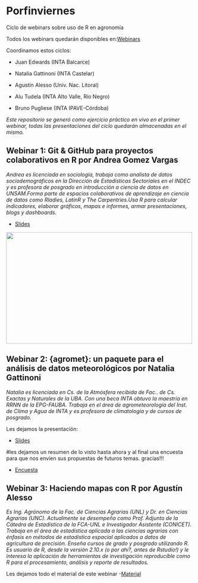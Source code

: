 # Porfinviernes
Ciclo de webinars sobre uso de R en agronomía

Todos los webinars quedarán disponibles en:[Webinars](https://www.youtube.com/playlist?list=PLUa2kfhXYC3Q4t_RcqeIFKxTDXfhtacPN) 

Coordinamos estos ciclos:

- Juan Edwards (INTA Balcarce) 

- Natalia Gattinoni (INTA Castelar) 

- Agustín Alesso (Univ. Nac. Litoral) 

- Alu Tudela (INTA Alto Valle, Río Negro)

- Bruno Pugliese (INTA IPAVE-Córdoba)

_Este repositorio se generó como ejercicio práctico en vivo en el primer webinar, todas las presentaciones del ciclo quedarán almacenadas en el mismo._

## Webinar 1: Git & GitHub para proyectos colaborativos en R por Andrea Gomez Vargas 

_Andrea es licenciada en sociología, trabaja como analista de datos sociodemográficos en la Dirección de Estadísticas Sectoriales en el INDEC y es profesora de posgrado en introducción a ciencia de datos en UNSAM.Forma parte de espacios colaborativos de aprendizaje en ciencia de datos como Rladies, LatinR y The Carpentries.Usa R para calcular indicadores, elaborar gráficos, mapas e informes, armar presentaciones, blogs y dashboards._ 


- [Slides](https://github.com/SoyAndrea/Porfinviernes/blob/main/Git%20y%20Github%20-%209%20de%20junio/9.06.2023%20Github%20para%20proyectos%20colaborativos%20en%20R%20.pdf)


<img src='https://soyandrea.netlify.app/publication/renagro/featured_hu804c6be0e60879cdae4ec787ac45fbf5_220403_720x0_resize_lanczos_2.png' width="500" height="300">

## Webinar 2: {agromet}: un paquete para el análisis de datos meteorológicos por Natalia Gattinoni

_Natalia es licenciada en Cs. de la Atmósfera recibida de Fac.. de Cs. Exactas y Naturales de la UBA. Con una beca INTA obtuvo la maestría en RRNN de la EPG-FAUBA. Trabaja en el área de agrometeorología del Inst. de Clima y Agua de INTA y es profesora de climatología y de cursos de posgrado._


Les dejamos la presentación:

- [Slides](https://github.com/RenINTA/Porfinviernes/blob/main/Paquete%20agromet%20-%207%20de%20julio/07.07.2023%20Paquete%20agromet.pdf)


#les dejamos un resumen de lo visto hasta ahora y al final una encuesta para que nos envíen sus propuestas de futuros temas. gracias!!!
- [Encuesta](https://github.com/RenINTA/Porfinviernes/blob/main/Paquete%20agromet%20-%207%20de%20julio/INTRO%20encuesta.pdf)

## Webinar 3: Haciendo mapas con R por Agustín Alesso

_Es Ing. Agrónomo de la Fac. de Ciencias Agrarias (UNL) y Dr. en Ciencias Agrarias (UNC). Actualmente se desempeña como Prof. Adjunto de la Cátedra de Estadística de la FCA-UNL e Investigador Asistente (CONICET). Trabaja en el área de estadística aplicada a las ciencias agrarias con énfasis en métodos de estadística espacial aplicados a datos de agricultura de precisión. Enseña cursos de grado y posgrado utilizando R. Es usuario de R, desde la versión 2.10.x (o por ahi?, antes de Rstudio!) y le interesa la aplicación de herramientas de investigación reproducible como R para el procesamiento, análisis y reporte de resultados._

Les dejamos todo el material de este webinar
-[Material](https://github.com/RenINTA/Porfinviernes/tree/main/mapas_con_R)